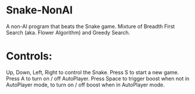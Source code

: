 # Snake-NonAI
A non-AI program that beats the Snake game. Mixture of Breadth First Search (aka. Flower Algorithm) and Greedy Search.

# Controls:
Up, Down, Left, Right to control the Snake.
Press S to start a new game.
Press A to turn on / off AutoPlayer.
Press Space to trigger boost when not in AutoPlayer mode, to turn on / off boost when in AutoPlayer mode.
